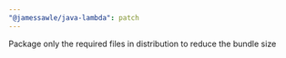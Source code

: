 ```yaml
---
"@jamessawle/java-lambda": patch
---
```


Package only the required files in distribution to reduce the bundle size
